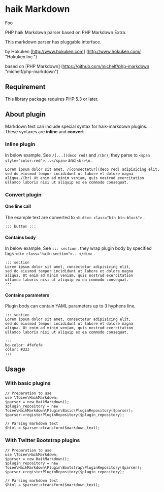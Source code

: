haik Markdown
==============
Foo

PHP haik Markdown parser based on PHP Markdown Extra.

This markdown parser has pluggable interface.


by Hokuken
[http://www.hokuken.com] (http://www.hokuken.com/ "Hokuken Inc.")

based on [PHP Markdown] (https://github.com/michelf/php-markdown "michelf/php-markdown")



Requirement
-------------

This library package requires PHP 5.3 or later.


About plugin
--------------

Markdown text can include special syntax for haik-markdown plugins.
These syntaxes are **inline** and **convert** .

### Inline plugin

In below example, See `/[...](deco red)` and `/(br)`,
they parse to `<span style="color:red">...</span>` and `<br>\n` .

    Lorem ipsum dolor sit amet, /[consectetur](deco red) adipisicing elit,
    sed do eiusmod tempor incididunt ut labore et dolore magna
    aliqua./(br) Ut enim ad minim veniam, quis nostrud exercitation
    ullamco laboris nisi ut aliquip ex ea commodo consequat.


### Convert plugin

#### One line call

The example text are converted to `<button class="btn btn-block">` .

    ::: button :::


#### Contains body

In below example, See `::: section` .
they wrap plugin body by specified tags `<div class="haik-section">...</div>` .

    ::: section
    Lorem ipsum dolor sit amet, consectetur adipisicing elit,
    sed do eiusmod tempor incididunt ut labore et dolore magna
    aliqua. Ut enim ad minim veniam, quis nostrud exercitation
    ullamco laboris nisi ut aliquip ex ea commodo consequat.
    :::


#### Contains parameters

Plugin body can contain YAML parameters up to 3 hyphens line.

    ::: section
    Lorem ipsum dolor sit amet, consectetur adipisicing elit,
    sed do eiusmod tempor incididunt ut labore et dolore magna
    aliqua. Ut enim ad minim veniam, quis nostrud exercitation
    ullamco laboris nisi ut aliquip ex ea commodo consequat.
    
    ---
    bg-color: #fefefe
    color: #333
    :::


Usage
-------

### With basic plugins

    // Preparation to use
    use \Toiee\HaikMarkdown;
    $parser = new HaikMarkdown();
    $plugin_repository = new Toiee\HaikMarkdown\Plugin\Basic\PluginRepository($parser);
    $parser->registerPluginRepository($plugin_repository);
    
    // Parsing markdown text
    $html = $parser->transform($markdown_text);


### With Twitter Bootstrap plugins


    // Preparation to use
    use \Toiee\HaikMarkdown;
    $parser = new HaikMarkdown();
    $plugin_repository = new Toiee\HaikMarkdown\Plugin\Bootstrap\PluginRepository($parser);
    $parser->registerPluginRepository($plugin_repository);
    
    // Parsing markdown text
    $html = $parser->transform($markdown_text);

